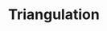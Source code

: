 ---
title:         "Triangulation"
description:   "Every week Leo Laporte talks to the smartest people in the world about the most important topics in technology. Records live at http://live.twit.tv/ every Monday at 11:00am PT/2:00pm ET."
url-thumbnail: "http://twit.cachefly.net/coverart/tri/tri1400audio.jpg"
url-rss:       "http://leo.am/podcasts/tri.xml"
url-web:       "http://twit.tv/tri"
url-itunes:    "https://itunes.apple.com/us/podcast/triangulation-mp3/id415842414?mt=2&uo=4"
---